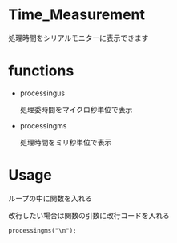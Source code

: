 # Time_Measurement
処理時間をシリアルモニターに表示できます

# functions

- processingus

  処理委時間をマイクロ秒単位で表示

- processingms

  処理時間をミリ秒単位で表示


# Usage

ループの中に関数を入れる

改行したい場合は関数の引数に改行コードを入れる

```
processingms("\n");
```
